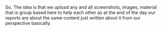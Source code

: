 So, The idea is that we upload any and all screenshots, images, material that is group based here to help each other as at the end of the day our reports are about the same content just written about it from our perspective basically.
